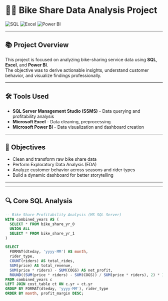 # 🚴‍♂️ Bike Share Data Analysis Project

<div align="left">

![SQL](https://img.shields.io/badge/SQL-Data_Analysis-blue?style=for-the-badge&logo=databricks&logoColor=white)
![Excel](https://img.shields.io/badge/Excel-Data_Cleaning-green?style=for-the-badge&logo=microsoft-excel&logoColor=white)
![Power BI](https://img.shields.io/badge/Power_BI-Dashboard-F2C811?style=for-the-badge&logo=powerbi&logoColor=black)

</div>

---

## 📚 Project Overview

This project is focused on analyzing bike-sharing service data using **SQL**, **Excel**, and **Power BI**.  
The objective was to derive actionable insights, understand customer behavior, and visualize findings professionally.

---

## 🛠️ Tools Used

- **SQL Server Management Studio (SSMS)** - Data querying and profitability analysis
- **Microsoft Excel** - Data cleaning, preprocessing
- **Microsoft Power BI** - Data visualization and dashboard creation

---

## 🎯 Objectives

- Clean and transform raw bike share data
- Perform Exploratory Data Analysis (EDA)
- Analyze customer behavior across seasons and rider types
- Build a dynamic dashboard for better storytelling

---


---

## 🔍 Core SQL Analysis

```sql
-- Bike Share Profitability Analysis (MS SQL Server)
WITH combined_years AS (
  SELECT * FROM bike_share_yr_0
  UNION ALL
  SELECT * FROM bike_share_yr_1
)

SELECT 
  FORMAT(dteday, 'yyyy-MM') AS month,
  rider_type,
  COUNT(riders) AS total_rides,
  SUM(price) AS total_revenue,
  SUM(price * riders) - SUM(COGS) AS net_profit,
  ROUND((SUM(price * riders) - SUM(COGS)) / SUM(price * riders), 2) * 100 AS profit_margin
FROM combined_years c
LEFT JOIN cost_table ct ON c.yr = ct.yr
GROUP BY FORMAT(dteday, 'yyyy-MM'), rider_type
ORDER BY month, profit_margin DESC;


